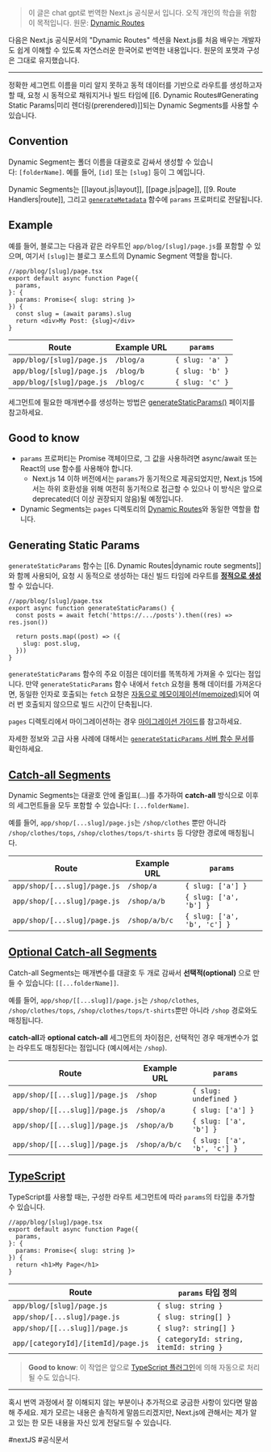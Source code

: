 > 이 글은 chat gpt로 번역한 Next.js 공식문서 입니다. 오직 개인의 학습을 위함이 목적입니다.
> 원문: [Dynamic Routes](https://nextjs.org/docs/app/building-your-application/routing/dynamic-routes)

다음은 Next.js 공식문서의 "Dynamic Routes" 섹션을 Next.js를 처음 배우는 개발자도 쉽게 이해할 수 있도록 자연스러운 한국어로 번역한 내용입니다. 원문의 포맷과 구성은 그대로 유지했습니다.

---

정확한 세그먼트 이름을 미리 알지 못하고 동적 데이터를 기반으로 라우트를 생성하고자 할 때, 요청 시 동적으로 채워지거나 빌드 타임에 [[6. Dynamic Routes#Generating Static Params|미리 렌더링(prerendered)]]되는 Dynamic Segments를 사용할 수 있습니다.

## Convention

Dynamic Segment는 폴더 이름을 대괄호로 감싸서 생성할 수 있습니다: `[folderName]`. 예를 들어, `[id]` 또는 `[slug]` 등이 그 예입니다.

Dynamic Segments는 [[layout.js|layout]], [[page.js|page]], [[9. Route Handlers|route]], 그리고 [`generateMetadata`](https://nextjs.org/docs/app/api-reference/functions/generate-metadata#generatemetadata-function) 함수에 `params` 프로퍼티로 전달됩니다.

## Example

예를 들어, 블로그는 다음과 같은 라우트인 `app/blog/[slug]/page.js`를 포함할 수 있으며, 여기서 `[slug]`는 블로그 포스트의 Dynamic Segment 역할을 합니다.

```tsx
//app/blog/[slug]/page.tsx
export default async function Page({
  params,
}: {
  params: Promise<{ slug: string }>
}) {
  const slug = (await params).slug
  return <div>My Post: {slug}</div>
}
```

|Route|Example URL|`params`|
|---|---|---|
|`app/blog/[slug]/page.js`|`/blog/a`|`{ slug: 'a' }`|
|`app/blog/[slug]/page.js`|`/blog/b`|`{ slug: 'b' }`|
|`app/blog/[slug]/page.js`|`/blog/c`|`{ slug: 'c' }`|

세그먼트에 필요한 매개변수를 생성하는 방법은 [generateStaticParams()](https://nextjs.org/docs/app/building-your-application/routing/dynamic-routes#generating-static-params) 페이지를 참고하세요.

## Good to know

- `params` 프로퍼티는 Promise 객체이므로, 그 값을 사용하려면 async/await 또는 React의 use 함수를 사용해야 합니다.
    - Next.js 14 이하 버전에서는 `params`가 동기적으로 제공되었지만, Next.js 15에서는 하위 호환성을 위해 여전히 동기적으로 접근할 수 있으나 이 방식은 앞으로 deprecated(더 이상 권장되지 않음)될 예정입니다.
- Dynamic Segments는 `pages` 디렉토리의 [Dynamic Routes](https://nextjs.org/docs/pages/building-your-application/routing/dynamic-routes)와 동일한 역할을 합니다.

## Generating Static Params

`generateStaticParams` 함수는 [[6. Dynamic Routes|dynamic route segments]]와 함께 사용되어, 요청 시 동적으로 생성하는 대신 빌드 타임에 라우트를 [**정적으로 생성**](https://nextjs.org/docs/app/building-your-application/rendering/server-components#static-rendering-default)할 수 있습니다.

```tsx
//app/blog/[slug]/page.tsx
export async function generateStaticParams() {
  const posts = await fetch('https://.../posts').then((res) => res.json())
 
  return posts.map((post) => ({
    slug: post.slug,
  }))
}
```

`generateStaticParams` 함수의 주요 이점은 데이터를 똑똑하게 가져올 수 있다는 점입니다. 만약 `generateStaticParams` 함수 내에서 `fetch` 요청을 통해 데이터를 가져온다면, 동일한 인자로 호출되는 `fetch` 요청은 [자동으로 메모이제이션(memoized)](https://nextjs.org/docs/app/building-your-application/caching#request-memoization)되어 여러 번 호출되지 않으므로 빌드 시간이 단축됩니다.

`pages` 디렉토리에서 마이그레이션하는 경우 [마이그레이션 가이드](https://nextjs.org/docs/app/building-your-application/upgrading/app-router-migration#dynamic-paths-getstaticpaths)를 참고하세요.

자세한 정보와 고급 사용 사례에 대해서는 [`generateStaticParams` 서버 함수 문서](https://nextjs.org/docs/app/api-reference/functions/generate-static-params)를 확인하세요.

## [Catch-all Segments](https://nextjs.org/docs/app/building-your-application/routing/dynamic-routes#catch-all-segments)

Dynamic Segments는 대괄호 안에 줄임표(...)를 추가하여 **catch-all** 방식으로 이후의 세그먼트들을 모두 포함할 수 있습니다: `[...folderName]`.

예를 들어, `app/shop/[...slug]/page.js`는 `/shop/clothes` 뿐만 아니라 `/shop/clothes/tops`, `/shop/clothes/tops/t-shirts` 등 다양한 경로에 매칭됩니다.

|Route|Example URL|`params`|
|---|---|---|
|`app/shop/[...slug]/page.js`|`/shop/a`|`{ slug: ['a'] }`|
|`app/shop/[...slug]/page.js`|`/shop/a/b`|`{ slug: ['a', 'b'] }`|
|`app/shop/[...slug]/page.js`|`/shop/a/b/c`|`{ slug: ['a', 'b', 'c'] }`|

## [Optional Catch-all Segments](https://nextjs.org/docs/app/building-your-application/routing/dynamic-routes#optional-catch-all-segments)

Catch-all Segments는 매개변수를 대괄호 두 개로 감싸서 **선택적(optional)** 으로 만들 수 있습니다: `[[...folderName]]`.

예를 들어, `app/shop/[[...slug]]/page.js`는 `/shop/clothes`, `/shop/clothes/tops`, `/shop/clothes/tops/t-shirts`뿐만 아니라 `/shop` 경로와도 매칭됩니다.

**catch-all**과 **optional catch-all** 세그먼트의 차이점은, 선택적인 경우 매개변수가 없는 라우트도 매칭된다는 점입니다 (예시에서는 `/shop`).

|Route|Example URL|`params`|
|---|---|---|
|`app/shop/[[...slug]]/page.js`|`/shop`|`{ slug: undefined }`|
|`app/shop/[[...slug]]/page.js`|`/shop/a`|`{ slug: ['a'] }`|
|`app/shop/[[...slug]]/page.js`|`/shop/a/b`|`{ slug: ['a', 'b'] }`|
|`app/shop/[[...slug]]/page.js`|`/shop/a/b/c`|`{ slug: ['a', 'b', 'c'] }`|

## [TypeScript](https://nextjs.org/docs/app/building-your-application/routing/dynamic-routes#typescript)

TypeScript를 사용할 때는, 구성한 라우트 세그먼트에 따라 `params`의 타입을 추가할 수 있습니다.

```tsx
//app/blog/[slug]/page.tsx
export default async function Page({
  params,
}: {
  params: Promise<{ slug: string }>
}) {
  return <h1>My Page</h1>
}
```

|Route|`params` 타입 정의|
|---|---|
|`app/blog/[slug]/page.js`|`{ slug: string }`|
|`app/shop/[...slug]/page.js`|`{ slug: string[] }`|
|`app/shop/[[...slug]]/page.js`|`{ slug?: string[] }`|
|`app/[categoryId]/[itemId]/page.js`|`{ categoryId: string, itemId: string }`|

> **Good to know**: 이 작업은 앞으로 [TypeScript 플러그인](https://nextjs.org/docs/app/api-reference/config/typescript#ide-plugin)에 의해 자동으로 처리될 수도 있습니다.

---

혹시 번역 과정에서 잘 이해되지 않는 부분이나 추가적으로 궁금한 사항이 있다면 말씀해 주세요. 제가 모르는 내용은 솔직하게 말씀드리겠지만, Next.js에 관해서는 제가 알고 있는 한 모든 내용을 자신 있게 전달드릴 수 있습니다.

#nextJS #공식문서 